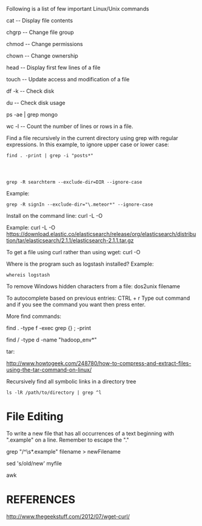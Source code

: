 Following is a list of few important Linux/Unix commands

cat -- Display file contents

chgrp -- Change file group

chmod -- Change permissions

chown -- Change ownership

head -- Display first few lines of a file

touch -- Update access and modification of a file

df -k -- Check disk

du -- Check disk usage

ps -ae | grep mongo

wc -l <filename> -- Count the number of lines or rows in a file.
    

Find a file recursively in the current directory using grep with regular expressions.  In this example, to ignore upper case or lower case:

    find . -print | grep -i "posts*"




    grep -R searchterm --exclude-dir=DIR --ignore-case
    
Example:

    grep -R signIn --exclude-dir="\.meteor*" --ignore-case


Install on the command line:
    curl -L -O <URL of file>
    
Example:
    curl -L -O https://download.elastic.co/elasticsearch/release/org/elasticsearch/distribution/tar/elasticsearch/2.1.1/elasticsearch-2.1.1.tar.gz


To get a file using curl rather than using wget:
    curl -O <URL of file>


Where is the program such as logstash installed?
Example:

    whereis logstash
    

To remove Windows hidden characters from a file:
    dos2unix filename

To autocomplete based on previous entries:
    CTRL + r
    Type out command and if you see the command you want then press enter.


More find commands:

find . -type f -exec grep <keyword> {} \; -print

find / -type d -name "hadoop_env*"


tar:

http://www.howtogeek.com/248780/how-to-compress-and-extract-files-using-the-tar-command-on-linux/


Recursively find all symbolic links in a directory tree

```
ls -lR /path/to/directory | grep ^l
```

File Editing
===========
To write a new file that has all occurrences of a text beginning with ".example" on a line. Remember to escape the "."

grep "/^\s*\.example" filename > newFilename

sed 's/old/new' myfile

awk


REFERENCES
==========
http://www.thegeekstuff.com/2012/07/wget-curl/

